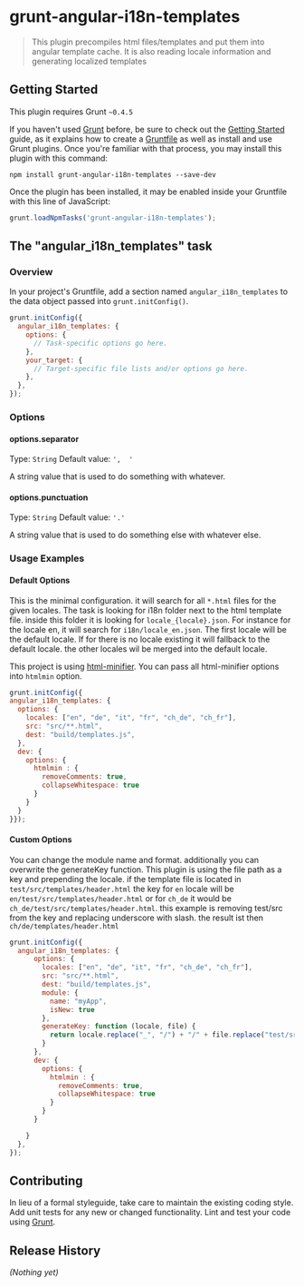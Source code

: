 # grunt-angular-i18n-templates

> This plugin precompiles html files/templates and put them into angular template cache. It is also reading locale information and generating localized templates

## Getting Started
This plugin requires Grunt `~0.4.5`

If you haven't used [Grunt](http://gruntjs.com/) before, be sure to check out the [Getting Started](http://gruntjs.com/getting-started) guide, as it explains how to create a [Gruntfile](http://gruntjs.com/sample-gruntfile) as well as install and use Grunt plugins. Once you're familiar with that process, you may install this plugin with this command:

```shell
npm install grunt-angular-i18n-templates --save-dev
```

Once the plugin has been installed, it may be enabled inside your Gruntfile with this line of JavaScript:

```js
grunt.loadNpmTasks('grunt-angular-i18n-templates');
```

## The "angular_i18n_templates" task

### Overview
In your project's Gruntfile, add a section named `angular_i18n_templates` to the data object passed into `grunt.initConfig()`.

```js
grunt.initConfig({
  angular_i18n_templates: {
    options: {
      // Task-specific options go here.
    },
    your_target: {
      // Target-specific file lists and/or options go here.
    },
  },
});
```

### Options

#### options.separator
Type: `String`
Default value: `',  '`

A string value that is used to do something with whatever.

#### options.punctuation
Type: `String`
Default value: `'.'`

A string value that is used to do something else with whatever else.

### Usage Examples

#### Default Options
This is the minimal configuration. it will search for all `*.html` files for the given locales. The task is looking for i18n folder next to the html template file.
inside this folder it is looking for `locale_{locale}.json`. For instance for the locale en, it will search for `i18n/locale_en.json`.
The first locale will be the default locale. If for there is no locale existing it will fallback to the default locale. the other locales wil be merged into the default locale.

This project is using [html-minifier](https://github.com/kangax/html-minifier). You can pass all html-minifier options into `htmlmin` option.


```js
grunt.initConfig({
angular_i18n_templates: {
  options: {
    locales: ["en", "de", "it", "fr", "ch_de", "ch_fr"],
    src: "src/**.html",
    dest: "build/templates.js",
  },
  dev: {
    options: {
      htmlmin : {
        removeComments: true,
        collapseWhitespace: true
      }
    }
  }
}});
```

#### Custom Options
You can change the module name and format. additionally you can overwrite the generateKey function.
This plugin is using the file path as a key and prepending the locale. if the template file is located in `test/src/templates/header.html` the key
for `en` locale will be `en/test/src/templates/header.html` or for `ch_de` it would be `ch_de/test/src/templates/header.html`. this example
is removing test/src from the key and replacing underscore with slash. the result ist then `ch/de/templates/header.html`

```js
grunt.initConfig({
  angular_i18n_templates: {
      options: {
        locales: ["en", "de", "it", "fr", "ch_de", "ch_fr"],
        src: "src/**.html",
        dest: "build/templates.js",
        module: {
          name: "myApp",
          isNew: true
        },
        generateKey: function (locale, file) {
          return locale.replace("_", "/") + "/" + file.replace("test/src/", "");
        }
      },
      dev: {
        options: {
          htmlmin : {
            removeComments: true,
            collapseWhitespace: true
          }
        }
      }

    }
  },
});
```

## Contributing
In lieu of a formal styleguide, take care to maintain the existing coding style. Add unit tests for any new or changed functionality. Lint and test your code using [Grunt](http://gruntjs.com/).

## Release History
_(Nothing yet)_
